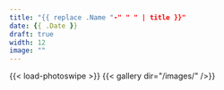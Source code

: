 ```yaml
---
title: "{{ replace .Name "-" " " | title }}"
date: {{ .Date }}
draft: true
width: 12
image: ""
---
```


{{< load-photoswipe >}}
{{< gallery dir="/images/" />}}
